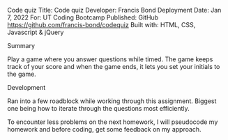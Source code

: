 Code quiz
Title: Code quiz
Developer: Francis Bond
Deployment Date: Jan 7, 2022
For: UT Coding Bootcamp
Published: GitHub https://github.com/francis-bond/codequiz
Built with: HTML, CSS, Javascript & jQuery


Summary

Play a game where you answer questions while timed. 
The game keeps track of your score and when the game ends, it lets you set your initials to the game.


Development

Ran into a few roadblock while working through this assignment. Biggest one being how to iterate through the questions most efficiently.

To encounter less problems on the next homework, I will pseudocode my homework and before coding, get some feedback on my approach.